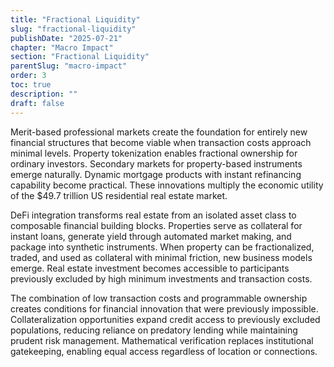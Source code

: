 ```yaml
---
title: "Fractional Liquidity"
slug: "fractional-liquidity"
publishDate: "2025-07-21"
chapter: "Macro Impact"
section: "Fractional Liquidity"
parentSlug: "macro-impact"
order: 3
toc: true
description: ""
draft: false
---
```


Merit-based professional markets create the foundation for entirely new financial structures that become viable when transaction costs approach minimal levels. Property tokenization enables fractional ownership for ordinary investors. Secondary markets for property-based instruments emerge naturally. Dynamic mortgage products with instant refinancing capability become practical. These innovations multiply the economic utility of the \$49.7 trillion US residential real estate market.

DeFi integration transforms real estate from an isolated asset class to composable financial building blocks. Properties serve as collateral for instant loans, generate yield through automated market making, and package into synthetic instruments. When property can be fractionalized, traded, and used as collateral with minimal friction, new business models emerge. Real estate investment becomes accessible to participants previously excluded by high minimum investments and transaction costs.

The combination of low transaction costs and programmable ownership creates conditions for financial innovation that were previously impossible. Collateralization opportunities expand credit access to previously excluded populations, reducing reliance on predatory lending while maintaining prudent risk management. Mathematical verification replaces institutional gatekeeping, enabling equal access regardless of location or connections.
